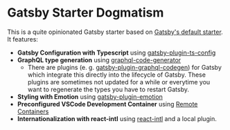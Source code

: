 # Gatsby Starter Dogmatism

This is a quite opinionated Gatsby starter based on [Gatsby's default starter](https://github.com/gatsbyjs/gatsby-starter-default). It features:

 - **Gatsby Configuration with Typescript** using [gatsby-plugin-ts-config](https://github.com/Js-Brecht/gatsby-plugin-ts-config)
 - **GraphQL type generation** using [graphql-code-generator](https://github.com/dotansimha/graphql-code-generator)
   - There are plugins (e. g. [gatsby-plugin-graphql-codegen](https://www.gatsbyjs.com/plugins/gatsby-plugin-graphql-codegen/)) for Gatsby which integrate this directly into the lifecycle of Gatsby. These plugins are sometimes not updated for a while or everytime you want to regenerate the types you have to restart Gatsby.
 - **Styling with Emotion** using [gatsby-plugin-emotion](https://www.gatsbyjs.com/plugins/gatsby-plugin-emotion/)
 - **Preconfigured VSCode Development Container** using [Remote Containers](https://marketplace.visualstudio.com/items?itemName=ms-vscode-remote.remote-containers)
 - **Internationalization with react-intl** using [react-intl](https://formatjs.io/docs/react-intl/) and a local plugin.